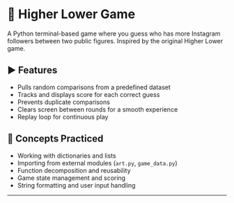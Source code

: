 # 🔼 Higher Lower Game

A Python terminal-based game where you guess who has more Instagram followers between two public figures. Inspired by the original Higher Lower game.

## ▶️ Features

- Pulls random comparisons from a predefined dataset
- Tracks and displays score for each correct guess
- Prevents duplicate comparisons
- Clears screen between rounds for a smooth experience
- Replay loop for continuous play

## 🧠 Concepts Practiced

- Working with dictionaries and lists
- Importing from external modules (`art.py`, `game_data.py`)
- Function decomposition and reusability
- Game state management and scoring
- String formatting and user input handling

---
